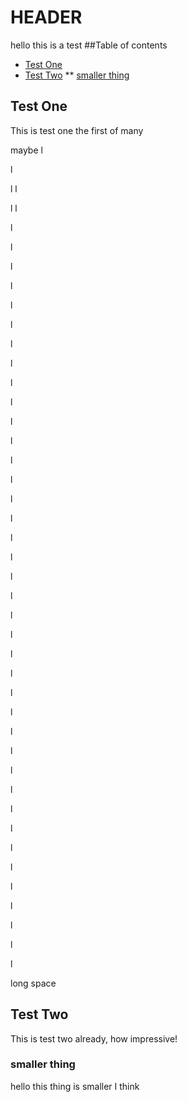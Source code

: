 # HEADER
hello this is a test
##Table of contents
* [Test One](#test-one)
* [Test Two](#test-two)
** [smaller thing](#smaller-thing)

## Test One
This is test one the first of many




maybe
l

l

l
l

l
l

l

l

l

l

l

l

l

l

l

l

l

l

l

l

l

l

l

l

l

l

l

l

l

l

l

l

l

l

l

l

l

l

l

l

l

l

l

l

l

long space
## Test Two
This is test two already, how impressive!
### smaller thing
hello this thing is smaller I think
